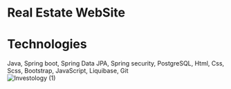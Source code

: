# Real Estate WebSite
# Technologies
Java, Spring boot,  Spring Data JPA, Spring security, PostgreSQL, Html, Css, Scss, Bootstrap, JavaScript, Liquibase, Git                                          
![Investology (1)](https://user-images.githubusercontent.com/110290450/205738972-e1da25b8-b688-45c7-ad41-b90a55e1841d.png)

